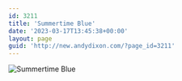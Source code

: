 ```yaml
---
id: 3211
title: 'Summertime Blue'
date: '2023-03-17T13:45:38+00:00'
layout: page
guid: 'http://new.andydixon.com/?page_id=3211'
---
```


![Summertime Blue](https://i0.wp.com/assets.g8x2.ldn.idrivee2-23.com/posters/Summertime%20Blue%2001.jpg?w=1200&ssl=1 "Summertime Blue")